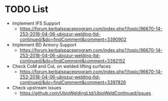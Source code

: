 # TODO List

* Implement IFS Support
	+ https://forum.kerbalspaceprogram.com/index.php?/topic/96670-14-253-2018-04-06-ubiozur-welding-ltd-continued/&do=findComment&comment=3390902
* Implement BD Armory Support
	+ https://forum.kerbalspaceprogram.com/index.php?/topic/96670-14-253-2018-04-06-ubiozur-welding-ltd-continued/&do=findComment&comment=3392152
* Check CoM and CoL on welded lifting surfaces
	+ https://forum.kerbalspaceprogram.com/index.php?/topic/96670-14-253-2018-04-06-ubiozur-welding-ltd-continued/&do=findComment&comment=3397826
* Check upstream issues
	+ https://github.com/UbioWeldingLtd/UbioWeldContinued/issues

